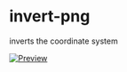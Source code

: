 invert-png
==========

inverts the coordinate system

[![Preview](http://img.youtube.com/vi/N9SpE14NE2A/0.jpg)](https://www.youtube.com/watch?v=N9SpE14NE2A)
